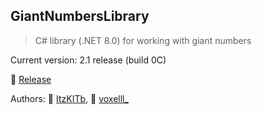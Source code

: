## GiantNumbersLibrary
> C# library (.NET 8.0) for working with giant numbers

Current version: 2.1 release (build 0C)

🔗 [Release](https://github.com/CATONPRO/GiantNumbersLibrary/releases/tag/release)

Authors: 🔗 [ItzKITb](https://github.com/CATONPRO), 🔗 [voxelll_](https://github.com/voxelll1)
